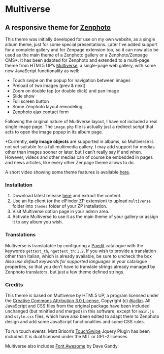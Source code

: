 # Multiverse
## A responsive theme for [Zenphoto](https://www.zenphoto.org/)

This theme was initially developed for use on my own website, as a single album theme, just for some special presentations. Later I've added support for a complete gallery and for Zenpage extension too, so it can now also be used as the main theme of a Zenphoto gallery or a Zenphoto/Zenpage CMS*. It has been adapted for Zenphoto and extended to a multi-page theme from HTML5 UP’s [Multiverse](https://html5up.net/multiverse), a single-page web gallery, with some new JavaScript functionality as well:

* Touch swipe on the popup for navigation between images
* Preload of two images (prev & next)
* Zoom on double tap (or double click) and pan image
* Slide show
* Full screen button
* Some Zenphoto layout remodeling
* Zenphoto ajax contact form

Following the original nature of Multiverse layout, I have not included a real single image page. The `image.php` file is actually just a redirect script that acts to open the image popup in its album page.

\*Currently, **only image objects** are supported in albums, so Multiverse is not yet suitable for a full multimedia gallery. I may add support for medias other than images sooner or later, but I can't really say if and when. However, videos and other medias can of course be embedded in pages and news articles, like every other Zenpage theme allows to do.

A short video showing some theme features is available [here](https://www.antonioranesi.it/pages/multiverse-zenphoto-theme#demo-video). 

### Installation

1. Download latest release [here](https://github.com/bic-ed/multiverse/releases) and extract the content.
2. Use an ftp client (or the elFinder ZP extension) to upload `multiverse` folder into `themes` folder of your ZP installation.
3. Visit Multiverse option page in your admin area.
4. Activate Multiverse to use it as the main theme of your gallery or assign it to any album you wish.

### Translations

Multiverse is translatable by configuring a [Poedit](https://poedit.net/) catalogue with the keywords `gettext_th`, `ngettext_th:1,2`. If you wish to provide a translation other than Italian, which is already available, be sure to uncheck the box _Also use default keywords for supported languages_ in your catalogue properties, so that you don’t have to translate strings already managed by Zenphoto translators, but just a few theme defined strings.

### Credits

This theme is based on Multiverse by HTML5 UP, a program licensed under the [Creative Commons Attribution 3.0 License](https://creativecommons.org/licenses/by/3.0/), Copyright (c) [@ajlkn](https://twitter.com/ajlkn). All JavaScript and CSS files from the original package have been included unchanged (but minified and merged) in this software, except for `main.js` and `style.css` files, which have also been edited to adapt them to Zenphoto design and add some JavaScript functionalities and some CSS rules.

To run touch events, Matt Brison’s [TouchSwipe](https://github.com/mattbryson/TouchSwipe-Jquery-Plugin) Jquery Plugin has been included. It is dual licensed under the MIT or GPL-2 licenses.

Multiverse also includes [Font Awesome](https://fontawesome.com/v4.7.0/) by Dave Gandy.
